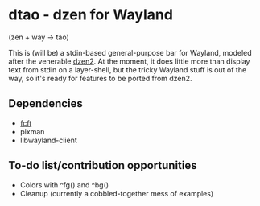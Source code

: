# dtao - dzen for Wayland

(zen + way -> tao)

This is (will be) a stdin-based general-purpose bar for Wayland, modeled after the venerable [dzen2](https://github.com/robm/dzen).  At the moment, it does little more than display text from stdin on a layer-shell, but the tricky Wayland stuff is out of the way, so it's ready for features to be ported from dzen2.


## Dependencies

* [fcft](https://codeberg.org/dnkl/fcft)
* pixman
* libwayland-client


## To-do list/contribution opportunities

* Colors with ^fg() and ^bg()
* Cleanup (currently a cobbled-together mess of examples)
